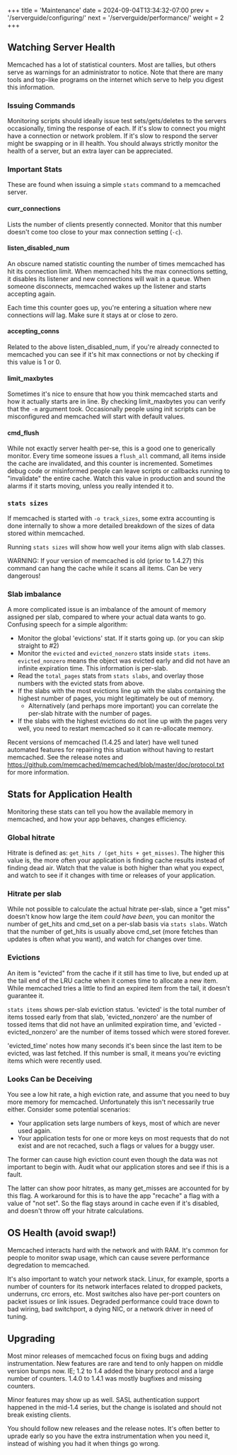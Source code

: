 +++
title = 'Maintenance'
date = 2024-09-04T13:34:32-07:00
prev = '/serverguide/configuring/'
next = '/serverguide/performance/'
weight = 2
+++

## Watching Server Health

Memcached has a lot of statistical counters. Most are tallies, but others serve as warnings for an administrator to notice. Note that there are many tools and top-like programs on the internet which serve to help you digest this information.

### Issuing Commands

Monitoring scripts should ideally issue test sets/gets/deletes to the servers occasionally, timing the response of each. If it's slow to connect you might have a connection or network problem. If it's slow to respond the server might be swapping or in ill health. You should always strictly monitor the health of a server, but an extra layer can be appreciated.

### Important Stats

These are found when issuing a simple `stats` command to a memcached server.

#### curr_connections

Lists the number of clients presently connected. Monitor that this number doesn't come too close to your max connection setting (`-c`).

#### listen_disabled_num

An obscure named statistic counting the number of times memcached has hit its connection limit. When memcached hits the max connections setting, it disables its listener and new connections will wait in a queue. When someone disconnects, memcached wakes up the listener and starts accepting again.

Each time this counter goes up, you're entering a situation where new connections _will_ lag. Make sure it stays at or close to zero.

#### accepting_conns

Related to the above listen_disabled_num, if you're already connected to memcached you can see if it's hit max connections or not by checking if this value is 1 or 0.

#### limit_maxbytes

Sometimes it's nice to ensure that how you think memcached starts and how it actually starts are in line. By checking limit_maxbytes you can verify that the `-m` argument took. Occasionally people using init scripts can be misconfigured and memcached will start with default values.

#### cmd_flush

While not exactly server health per-se, this is a good one to generically monitor. Every time someone issues a `flush_all` command, all items inside the cache are invalidated, and this counter is incremented. Sometimes debug code or misinformed people can leave scripts or callbacks running to "invalidate" the entire cache. Watch this value in production and sound the alarms if it starts moving, unless you really intended it to.

### `stats sizes`

If memcached is started with `-o track_sizes`, some extra accounting is done
internally to show a more detailed breakdown of the sizes of data stored
within memcached.

Running `stats sizes` will show how well your items align with slab classes.

WARNING: If your version of memcached is old (prior to 1.4.27) this command
can hang the cache while it scans all items. Can be very dangerous!

### Slab imbalance

A more complicated issue is an imbalance of the amount of memory assigned per slab, compared to where your actual data wants to go. Confusing speech for a simple algorithm:

 * Monitor the global 'evictions' stat. If it starts going up. (or you can skip straight to #2)
 * Monitor the `evicted` and `evicted_nonzero` stats inside `stats items`. `evicted_nonzero` means the object was evicted early and did not have an infinite expiration time. This information is per-slab.
 * Read the `total_pages` stats from `stats slabs`, and overlay those numbers with the evicted stats from above.
 * If the slabs with the most evictions line up with the slabs containing the highest number of pages, you might legitimately be out of memory.
   * Alternatively (and perhaps more important) you can correlate the per-slab hitrate with the number of pages.
 * If the slabs with the highest evictions do not line up with the pages very well, you need to restart memcached so it can re-allocate memory.

Recent versions of memcached (1.4.25 and later) have well tuned automated
features for repairing this situation without having to restart memcached. See
the release notes and
https://github.com/memcached/memcached/blob/master/doc/protocol.txt for more
information.

## Stats for Application Health

Monitoring these stats can tell you how the available memory in memcached, and how your app behaves, changes efficiency.

### Global hitrate

Hitrate is defined as: `get_hits / (get_hits + get_misses)`. The higher this value is, the more often your application is finding cache results instead of finding dead air. Watch that the value is both higher than what you expect, and watch to see if it changes with time or releases of your application.

### Hitrate per slab

While not possible to calculate the actual hitrate per-slab, since a "get miss" doesn't know how large the item _could have been_, you can monitor the number of get_hits and cmd_set on a per-slab basis via `stats slabs`. Watch that the number of get_hits is usually above cmd_set (more fetches than updates is often what you want), and watch for changes over time.

### Evictions

An item is "evicted" from the cache if it still has time to live, but ended up at the tail end of the LRU cache when it comes time to allocate a new item. While memcached tries a little to find an expired item from the tail, it doesn't guarantee it.

`stats items` shows per-slab eviction status. 'evicted' is the total number of items tossed early from that slab, 'evicted_nonzero' are the number of tossed items that did not have an unlimited expiration time, and 'evicted - evicted_nonzero' are the number of items tossed which were stored forever.

'evicted_time' notes how many seconds it's been since the last item to be evicted, was last fetched. If this number is small, it means you're evicting items which were recently used.

### Looks Can be Deceiving

You see a low hit rate, a high eviction rate, and assume that you need to buy more memory for memcached. Unfortunately this isn't necessarily true either. Consider some potential scenarios:

 * Your application sets large numbers of keys, most of which are never used again.
 * Your application tests for one or more keys on most requests that do not exist and are not recached, such a flags or values for a buggy user.

The former can cause high eviction count even though the data was not important to begin with. Audit what our application stores and see if this is a fault.

The latter can show poor hitrates, as many get_misses are accounted for by this flag. A workaround for this is to have the app "recache" a flag with a value of "not set". So the flag stays around in cache even if it's disabled, and doesn't throw off your hitrate calculations.

## OS Health (avoid swap!)

Memcached interacts hard with the network and with RAM. It's common for people to monitor swap usage, which can cause severe performance degredation to memcached.

It's also important to watch your network stack. Linux, for example, sports a number of counters for its network interfaces related to dropped packets, underruns, crc errors, etc. Most switches also have per-port counters on packet issues or link issues. Degraded performance could trace down to bad wiring, bad switchport, a dying NIC, or a network driver in need of tuning.

## Upgrading

Most minor releases of memcached focus on fixing bugs and adding instrumentation. New features are rare and tend to only happen on middle version bumps now. IE; 1.2 to 1.4 added the binary protocol and a large number of counters. 1.4.0 to 1.4.1 was mostly bugfixes and missing counters. 

Minor features may show up as well. SASL authentication support happened in the mid-1.4 series, but the change is isolated and should not break existing clients.

You should follow new releases and the release notes. It's often better to uprade early so you have the extra instrumentation when you need it, instead of wishing you had it when things go wrong.
